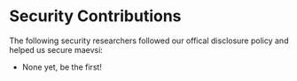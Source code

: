 # Security Contributions
The following security researchers followed our offical disclosure policy and helped us secure maevsi:
- None yet, be the first!